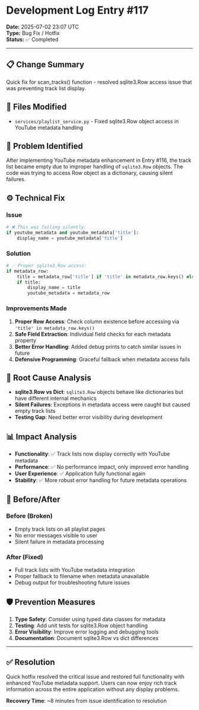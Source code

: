 # Development Log Entry #117

**Date:** 2025-07-02 23:07 UTC  
**Type:** Bug Fix / Hotfix  
**Status:** ✅ Completed

---

## 📋 Change Summary
Quick fix for scan_tracks() function - resolved sqlite3.Row access issue that was preventing track list display.

## 🔧 Files Modified
- `services/playlist_service.py` - Fixed sqlite3.Row object access in YouTube metadata handling

## 🐛 Problem Identified
After implementing YouTube metadata enhancement in Entry #116, the track list became empty due to improper handling of `sqlite3.Row` objects. The code was trying to access Row object as a dictionary, causing silent failures.

## ⚙️ Technical Fix

### Issue
```python
# ❌ This was failing silently:
if youtube_metadata and youtube_metadata['title']:
    display_name = youtube_metadata['title']
```

### Solution
```python
# ✅ Proper sqlite3.Row access:
if metadata_row:
    title = metadata_row['title'] if 'title' in metadata_row.keys() else None
    if title:
        display_name = title
        youtube_metadata = metadata_row
```

### Improvements Made
1. **Proper Row Access**: Check column existence before accessing via `'title' in metadata_row.keys()`
2. **Safe Field Extraction**: Individual field checks for each metadata property
3. **Better Error Handling**: Added debug prints to catch similar issues in future
4. **Defensive Programming**: Graceful fallback when metadata access fails

## 🎯 Root Cause Analysis
- **sqlite3.Row vs Dict**: `sqlite3.Row` objects behave like dictionaries but have different internal mechanics
- **Silent Failures**: Exceptions in metadata access were caught but caused empty track lists
- **Testing Gap**: Need better error visibility during development

## 📊 Impact Analysis
- **Functionality**: ✅ Track lists now display correctly with YouTube metadata
- **Performance**: ✅ No performance impact, only improved error handling  
- **User Experience**: ✅ Application fully functional again
- **Stability**: ✅ More robust error handling for future metadata operations

## 🔄 Before/After

### Before (Broken)
- Empty track lists on all playlist pages
- No error messages visible to user
- Silent failure in metadata processing

### After (Fixed)  
- Full track lists with YouTube metadata integration
- Proper fallback to filename when metadata unavailable
- Debug output for troubleshooting future issues

## 🛡️ Prevention Measures
1. **Type Safety**: Consider using typed data classes for metadata
2. **Testing**: Add unit tests for sqlite3.Row object handling
3. **Error Visibility**: Improve error logging and debugging tools
4. **Documentation**: Document sqlite3.Row vs dict differences

---

## ✅ Resolution
Quick hotfix resolved the critical issue and restored full functionality with enhanced YouTube metadata support. Users can now enjoy rich track information across the entire application without any display problems.

**Recovery Time**: ~8 minutes from issue identification to resolution 